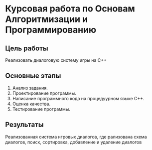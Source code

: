 # Курсовая работа по Основам Алгоритмизации и Программированию

## Цель работы
Реализовать диалоговую систему игры на C++

## Основные этапы
1. Анализ задания.
2. Проектирование программы.
3. Написание программного кода на процедуурном языке C++.
4. Оценка качества.
5. Тестирование программы.

## Результаты
Реализованная система игровых диалогов, где рализована схема диалогов, поиск, сортировка, добавление и удаление диалогов

